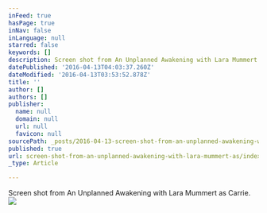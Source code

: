 ```yaml
---
inFeed: true
hasPage: true
inNav: false
inLanguage: null
starred: false
keywords: []
description: Screen shot from An Unplanned Awakening with Lara Mummert as Carrie.
datePublished: '2016-04-13T04:03:37.260Z'
dateModified: '2016-04-13T03:53:52.878Z'
title: ''
author: []
authors: []
publisher:
  name: null
  domain: null
  url: null
  favicon: null
sourcePath: _posts/2016-04-13-screen-shot-from-an-unplanned-awakening-with-lara-mummert-as.md
published: true
url: screen-shot-from-an-unplanned-awakening-with-lara-mummert-as/index.html
_type: Article

---
```

Screen shot from An Unplanned Awakening with Lara Mummert as Carrie.
![](https://the-grid-user-content.s3-us-west-2.amazonaws.com/34970aa2-9f22-4a15-b4ca-c9aa65583aaa.jpg)